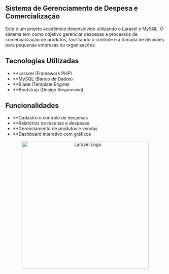## Sistema de Gerenciamento de Despesa e Comercialização
Este é um projeto acadêmico desenvolvido utilizando o Laravel e MySQL. O sistema tem como objetivo gerenciar despesas e processos de comercialização de produtos, facilitando o controle e a tomada de decisões para pequenas empresas ou organizações.

## Tecnologias Utilizadas
- **Laravel (Framework PHP)
- **MySQL (Banco de Dados)
- **Blade (Template Engine)
- **Bootstrap (Design Responsivo)

## Funcionalidades
- **Cadastro e controle de despesas
- **Relatórios de receitas e despesas
- **Gerenciamento de produtos e vendas
- **Dashboard interativo com gráficos

<p align="center"><a href="https://laravel.com" target="_blank"><img src="https://raw.githubusercontent.com/laravel/art/master/logo-lockup/5%20SVG/2%20CMYK/1%20Full%20Color/laravel-logolockup-cmyk-red.svg" width="400" alt="Laravel Logo"></a></p>

